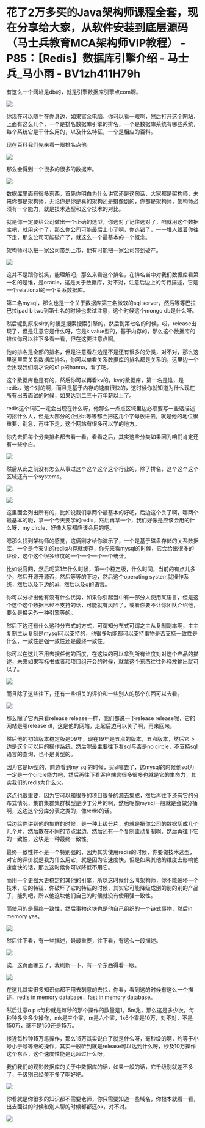 # 花了2万多买的Java架构师课程全套，现在分享给大家，从软件安装到底层源码（马士兵教育MCA架构师VIP教程） - P85：【Redis】数据库引擎介绍 - 马士兵_马小雨 - BV1zh411H79h

有这么一个网址是db的，就是引擎数据库引擎点com啊。

![](img/5e3061fad99c8dbeb597e903e38b9851_1.png)

你现在可以随手在你身边，如果富余电脑，你可以看一眼啊，然后打开这个网站，上面有这么几个，一个是排名数据库引擎的排名，一个是数据库系统有哪些系统，每个系统它是干什么用的，以及什么特征，一个是相应的百科。

现在百科我们先来看一眼排名点他。

![](img/5e3061fad99c8dbeb597e903e38b9851_3.png)

那么会得到一个很多的很多的数据库。

![](img/5e3061fad99c8dbeb597e903e38b9851_5.png)

数据库里面有很多东西，首先你明白为什么讲它还是这句话，大家都是架构师，未来你都是架构师，无论你是你是真的架构还是摄像剧的，你都是架构师，架构师必须有一个能力，就是技术选型和这个技术的对比。

就是你一定要给公司做出一个正确的选型，你选对了记住选对了，咱就用这个数据库吧，就用这个了，那么你公司可能最后上市了啊，你选错了，一一堆人跟着你往下走，那么公司可能破产了，就这么一个最基本的一个概念。

架构师可以把一家公司带到上市，他有可能把一家公司带到破产。

![](img/5e3061fad99c8dbeb597e903e38b9851_7.png)

这并不是跟你说笑，能理解吧，那么来看这个排名，在排名当中对我们数据库看第一名的是谁，是oracle，这是关于数据库，对不对，注意后边上的每行描述，它是一个relational的一个关系数据库。

第二名mysql，那么也是一个关于数据库第三名微软的sql server，然后等等巴拉巴拉ipad b two到第七名的时候也来试注意，这个时候这个mongo db是什么呀。

然后呢到原来sir的时候是搜索搜索引擎的，然后到第七名的时候，哎，release出现了，但是注意它是什么呀，它是k value型的，基于内存的，那么这个数据库的排位你可以往下多看一看，但在这要注意点啊。

他的排名是全部的排名，但是注意看左边是不是还有很多的分类，对不对，那么这里这里面关系数据库排名，你可以单看关系数据库的排名都是关系的，这里边一个会出现我们刚才说的s1 p的hanna，看了吧。

这个数据库也是有的，然后你可以再看kv的，kv的数据库，第一名是谁，是redis，这个对的啊，而且是基于内存的速度很快的，这时候你就知道为什么现在所有出去面试的时候，如果达到二三十万年薪以上了。

redis这个词汇一定会出现在什么呀，他那么一点点区域里边必须要写一些话描述的招什么人，但是大部分的企业bt等等都会把这几个字母放进去，就是他的地位很重要，别急，再往下走，这个网站有很多可以学的地方。

你先去把每个分类排名都去看一看，看看之后，其实这些分类如果因为咱们肯定还有一些小白。

![](img/5e3061fad99c8dbeb597e903e38b9851_9.png)

然后从此之前没有怎么从事过这个这个这个这个行业的，除了排名，这个这个这个区域还有一个systems。

![](img/5e3061fad99c8dbeb597e903e38b9851_11.png)

![](img/5e3061fad99c8dbeb597e903e38b9851_12.png)

这里面会列出所有的，比如说我们拿两个最基本的好吧，后边这个关了啊，哪两个最基本的呃，拿一个今天要学的redis，然后再拿一个，我们好像是应该会用的什么呀，my circle，好像大家都应该会用的吧。

嗯那么找到架构师的感觉，这俩刚才给你演示了，一个是基于磁盘存储的关系数据库，一个是今天讲的redis内存就缓存，你先来看mysql的时候，它会给出很多的评价，这个这个很多维度的一个一个一个一个统计。

比如说官网，然后呢第1年什么时候，第一个稳定版，什么时间，当前的有点儿多少，然后开源开源否，然后等等的下边，然后这个operating system就操作系统，然后以及下边的ai，然后以及q的语言。

你可以分析出他有没有什么优势，如果你引起当中有一部分人使用某语言，但是这个这个这个数据已经不支持的话，可能就有风险了，或者你要不让你团队介绍他，要么是换另外一种引擎等的。

然后下边还有什么这种分布式的方式，可谓知分布式可谓之主从复制副本啊，主主复制主从复制是mysql可以支持的，他很多功能都可以支持事物是否支持一致性是什么，一致性是强一致性还是最终一致性。

你可以在这儿不用去搜任何的百度，在这块的可以拿到所有维度对对这个产品的描述，未来如果写标书或者和项目组开会的时候，就拿这个东西往往外释放输出就可以了。



![](img/5e3061fad99c8dbeb597e903e38b9851_14.png)

而且除了这些往下，还有一些相关的评价和一些别人的那个东西可以去看。

![](img/5e3061fad99c8dbeb597e903e38b9851_16.png)

那么除了它再来看release release一样，我们都说一下release release呢，它的网站是哪release dl，这是他的网站，走起后边可以关了啊，再来回来。

然后他的初始版本稳定版是09年，现在19年是五点的版本，五点版本，然后它下边是这个可以用的操作系统，然后呢最主要往下看sql与否是no circle，不支持sql语言的查询，也不是关型的。

因为它是kv型的，前边看到my sql的时候，买sl哪去了，这mysql的时候他sql为一定是一个circle能力吧，然后再往下看客户端言很多很多也就是它的生命力，其实我们的redis为什么火。

这点也很重要，因为它可以和很多的项目很多的源去集成，然后再往下还有它的分布式情况，集群集群集群模型是沙丁分片的啊，然后呢像mysql一般就是会做分桶啊，这边这个分库分表之类的，像redis的话。

后边给你讲到他的集群的时候，是一种上级分片，也就是把你公司的数据切成几个几个片，然后散在不同的节点里边，然后还有一个复制主动复制啊，然后再往下它的一致性，这块是一种最终一致性。

最终一致性并不是一个特别强的，因为其实使用redis的时候，你要做技术选型，对它的评价就是我为什么用它，就是因为它速度快，但是如果其他的维度去影响他速度快的话，那么这时候你可以降低不用它。

而用一个更强大更稳定的其他的引擎，所以这时候什么叫架构师，你不能破坏一个技术，它的特征，你破坏了它的特征的时候，其实它可能降级成别的别的别的产品了，能列吧，所以他这块他们自己的时候就没有使用强一致性。

而使用的是最终一致性，然后事物这块也是他自己组织的一个链式事物，然后in memory yes。

![](img/5e3061fad99c8dbeb597e903e38b9851_18.png)

然后往下看，有一些描述，最最重要，往下看，有这么一段描述。

![](img/5e3061fad99c8dbeb597e903e38b9851_20.png)

诶，这页面哪去了，我刷新一下，有一个东西得看一眼。

![](img/5e3061fad99c8dbeb597e903e38b9851_22.png)

在这儿其实很多知识你都不用去刻意的去找，你看，看到这的时候有这么一个描述，redis in memory database，fast in memory database。

然后注意o p s每秒就是每秒的那个操作的数量是1。5m兆，那么这是多少次，每秒钟多少多少操作，mk是三个零，m是六个零，1x6个零是10万，对不对，不是150万，哥不是150还是15万。

接近每秒钟15万笔操作，那么15万其实说白了就是什么呀，毫秒级的啊，约等于小号小于号等级的操作，其实一般听到就是release可以达到什么呀，秒及10万操作这个东西，这个速度性能是远超过什么呀。

我们我们的观影数据库的关于中数据库的话，如果一般的话，它千级别就差不多了，千级别已经差不多了啊好吧。

![](img/5e3061fad99c8dbeb597e903e38b9851_24.png)

你看就是你很多的知识都不需要老师，你只需要知道一些域名，你根本就看一看，出去面试的时候和别人聊的时候都都还ok，对不对。



![](img/5e3061fad99c8dbeb597e903e38b9851_26.png)